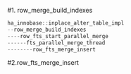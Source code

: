 #1. row_merge_build_indexes

```cpp
ha_innobase::inplace_alter_table_impl
--row_merge_build_indexes
----row_fts_start_parallel_merge
------fts_parallel_merge_thread
--------row_fts_merge_insert
```


#2.row_fts_merge_insert

```cpp

```